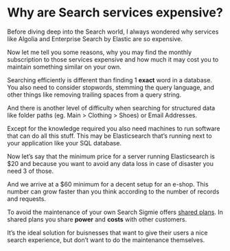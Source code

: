 # Why are Search services expensive?

Before diving deep into the Search world, I always wondered why services like Algolia and Enterprise Search by Elastic are so expensive.

Now let me tell you some reasons, why you may find the monthly subscription to those services expensive and how much it may cost you to maintain something similar on your own.

Searching efficiently is different than finding 1 **exact** word in a database. You also need to consider stopwords, stemming the query language, and other things like removing trailing spaces from a query string.

And there is another level of difficulty when searching for structured data like folder paths (eg. Main > Clothing > Shoes) or Email Addresses.

Except for the knowledge required you also need machines to run software that can do all this stuff. This may be Elasticsearch that’s running next to your application like your SQL database.

Now let’s say that the minimum price for a server running Elasticsearch is $20 and because you want to avoid any data loss in case of disaster you need 3 of those.

And we arrive at a $60 minimum for a decent setup for an e-shop. This number can grow faster than you think according to the number of records and requests.

To avoid the maintenance of your own Search Sigmie offers [shared plans](https://app.sigmie.com/sign-up). In shared plans you share **power** and **costs** with other customers.

It’s the ideal solution for buisnesses that want to give their users a nice search experience, but don’t want to do the maintenance themselves.
